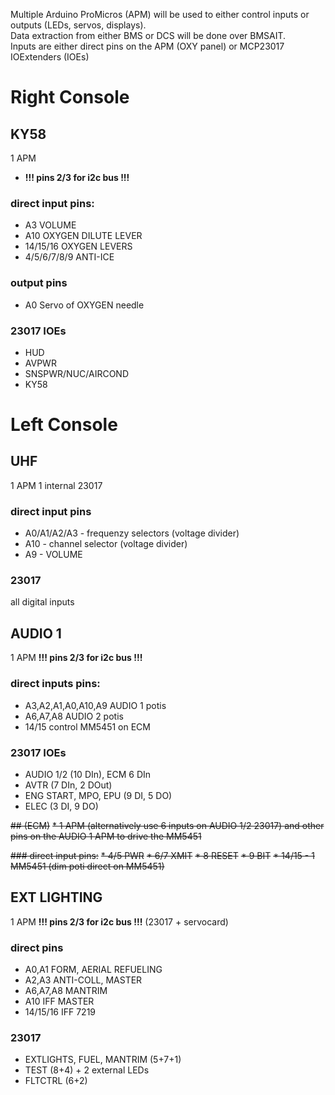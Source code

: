Multiple Arduino ProMicros (APM) will be used to either control inputs or outputs (LEDs, servos, displays).  
Data extraction from either BMS or DCS will be done over BMSAIT.  
Inputs are either direct pins on the APM (OXY panel) or MCP23017 IOExtenders (IOEs)

# Right Console

## KY58 
1 APM
* **!!! pins 2/3 for i2c bus !!!**

### direct input pins:
* A3 VOLUME
* A10 OXYGEN DILUTE LEVER
* 14/15/16 OXYGEN LEVERS
* 4/5/6/7/8/9 ANTI-ICE

### output pins
* A0 Servo of OXYGEN needle

### 23017 IOEs
* HUD
* AVPWR
* SNSPWR/NUC/AIRCOND
* KY58

# Left Console

## UHF
1 APM
1 internal 23017

### direct input pins
* A0/A1/A2/A3 - frequenzy selectors (voltage divider)
* A10 - channel selector (voltage divider)
* A9 - VOLUME

### 23017
all digital inputs

## AUDIO 1
1 APM
**!!! pins 2/3 for i2c bus !!!**

### direct inputs pins:
* A3,A2,A1,A0,A10,A9 AUDIO 1 potis
* A6,A7,A8 AUDIO 2 potis
* 14/15 control MM5451 on ECM

### 23017 IOEs
* AUDIO 1/2 (10 DIn),  ECM 6 DIn
* AVTR (7 DIn, 2 DOut)
* ENG START, MPO, EPU (9 DI, 5 DO)
* ELEC (3 DI, 9 DO)

~~## (ECM)~~
~~* 1 APM (alternatively use 6 inputs on AUDIO 1/2 23017) and other pins on the AUDIO 1 APM to drive the MM5451~~

~~### direct input pins:~~
~~* 4/5 PWR~~
~~* 6/7 XMIT~~
~~* 8 RESET~~
~~* 9 BIT~~
~~* 14/15 - 1 MM5451 (dim poti direct on MM5451)~~

## EXT LIGHTING
1 APM
**!!! pins 2/3 for i2c bus !!!** (23017 + servocard)

### direct pins
- A0,A1 FORM, AERIAL REFUELING
- A2,A3 ANTI-COLL, MASTER
- A6,A7,A8 MANTRIM
- A10 IFF MASTER
- 14/15/16 IFF 7219

### 23017
- EXTLIGHTS, FUEL, MANTRIM (5+7+1)
- TEST (8+4) + 2 external LEDs
- FLTCTRL (6+2)
